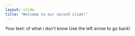```yaml
---
layout: slide
title: "Welcome to our second slide!"
---
```

Your text: of what i don't know
Use the left arrow to go back!
